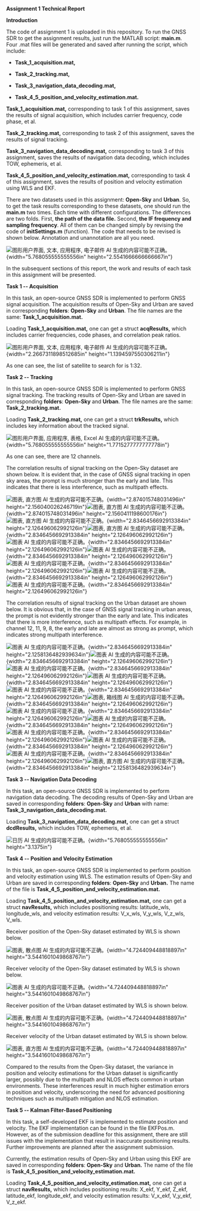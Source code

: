 **Assignment 1 Technical Report**

**Introduction**

The code of assignment 1 is uploaded in this repository. To run the GNSS
SDR to get the assignment results, just run the MATLAB script:
**main.m**. Four .mat files will be generated and saved after running
the script, which include:

-   **Task_1\_acquisition.mat,**

-   **Task_2\_tracking.mat,**

-   **Task_3\_navigation_data_decoding.mat,**

-   **Task_4\_5_position_and_velocity_estimation.mat.**

**Task_1\_acquisition.mat,** corresponding to task 1 of this assignment,
saves the results of signal acquisition, which includes carrier
frequency, code phase, et al.

**Task_2\_tracking.mat,** corresponding to task 2 of this assignment,
saves the results of signal tracking.

**Task_3\_navigation_data_decoding.mat,** corresponding to task 3 of
this assignment, saves the results of navigation data decoding, which
includes TOW, ephemeris, et al.

**Task_4\_5_position_and_velocity_estimation.mat,** corresponding to
task 4 of this assignment, saves the results of position and velocity
estimation using WLS and EKF.

There are two datasets used in this assignment: **Open-Sky** and
**Urban**. So, to get the task results corresponding to these datasets,
one should run the **main.m** two times. Each time with different
configurations. The differences are two folds. First, **the path of the
data file.** Second, **the IF frequency and sampling frequency**. All of
them can be changed simply by revising the code of **initSettings.m**
(function). The code that needs to be revised is shown below. Annotation
and unannotation are all you need.

![图形用户界面, 文本, 应用程序, 电子邮件 AI
生成的内容可能不正确。](vertopal_9c5672c262a24220a5a62f1b0041f9d8/media/image1.png){width="5.768055555555556in"
height="2.5541666666666667in"}

In the subsequent sections of this report, the work and results of each
task in this assignment will be presented.

**Task 1 -- Acquisition**

In this task, an open-source GNSS SDR is implemented to perform GNSS
signal acquisition. The acquisition results of Open-Sky and Urban are
saved in corresponding **folders**: **Open-Sky** and **Urban**. The file
names are the same: **Task_1\_acquisition.mat.**

Loading **Task_1\_acquisition.mat,** one can get a struct
**acqResults,** which includes carrier frequencies, code phases, and
correlation peak ratios.

![图形用户界面, 文本, 应用程序, 电子邮件 AI
生成的内容可能不正确。](vertopal_9c5672c262a24220a5a62f1b0041f9d8/media/image2.png){width="2.2667311898512685in"
height="1.1394597550306211in"}

As one can see, the list of satellite to search for is 1:32.

**Task 2 -- Tracking**

In this task, an open-source GNSS SDR is implemented to perform GNSS
signal tracking. The tracking results of Open-Sky and Urban are saved in
corresponding **folders**: **Open-Sky** and **Urban**. The file names
are the same: **Task_2\_tracking.mat.**

Loading **Task_2\_tracking.mat,** one can get a struct **trkResults,**
which includes key information about the tracked signal.

![图形用户界面, 应用程序, 表格, Excel AI
生成的内容可能不正确。](vertopal_9c5672c262a24220a5a62f1b0041f9d8/media/image3.png){width="5.768055555555556in"
height="1.7715277777777778in"}

As one can see, there are 12 channels.

The correlation results of signal tracking on the Open-Sky dataset are
shown below. It is evident that, in the case of GNSS signal tracking in
open sky areas, the prompt is much stronger than the early and late.
This indicates that there is less interference, such as multipath
effects.

![图表, 直方图 AI
生成的内容可能不正确。](vertopal_9c5672c262a24220a5a62f1b0041f9d8/media/image4.png){width="2.874015748031496in"
height="2.156040026246719in"}![图表, 直方图 AI
生成的内容可能不正确。](vertopal_9c5672c262a24220a5a62f1b0041f9d8/media/image5.png){width="2.874015748031496in"
height="2.1560411198600176in"}![图表, 直方图 AI
生成的内容可能不正确。](vertopal_9c5672c262a24220a5a62f1b0041f9d8/media/image6.png){width="2.8346456692913384in"
height="2.126496062992126in"}![图表, 直方图 AI
生成的内容可能不正确。](vertopal_9c5672c262a24220a5a62f1b0041f9d8/media/image7.png){width="2.8346456692913384in"
height="2.126496062992126in"}![图表 AI
生成的内容可能不正确。](vertopal_9c5672c262a24220a5a62f1b0041f9d8/media/image8.png){width="2.8346456692913384in"
height="2.126496062992126in"}![图表 AI
生成的内容可能不正确。](vertopal_9c5672c262a24220a5a62f1b0041f9d8/media/image9.png){width="2.8346456692913384in"
height="2.126496062992126in"}![图表 AI
生成的内容可能不正确。](vertopal_9c5672c262a24220a5a62f1b0041f9d8/media/image10.png){width="2.8346456692913384in"
height="2.126496062992126in"}![图表 AI
生成的内容可能不正确。](vertopal_9c5672c262a24220a5a62f1b0041f9d8/media/image11.png){width="2.8346456692913384in"
height="2.126496062992126in"}![图表 AI
生成的内容可能不正确。](vertopal_9c5672c262a24220a5a62f1b0041f9d8/media/image12.png){width="2.8346456692913384in"
height="2.126496062992126in"}

The correlation results of signal tracking on the Urban dataset are
shown below. It is obvious that, in the case of GNSS signal tracking in
urban areas, the prompt is not evidently stronger than the early and
late. This indicates that there is more interference, such as multipath
effects. For example, in channel 12, 11, 9, 8, the early and late are
almost as strong as prompt, which indicates strong multipath
interference.

![图表 AI
生成的内容可能不正确。](vertopal_9c5672c262a24220a5a62f1b0041f9d8/media/image13.png){width="2.8346456692913384in"
height="2.1258136482939634in"}![图表 AI
生成的内容可能不正确。](vertopal_9c5672c262a24220a5a62f1b0041f9d8/media/image14.png){width="2.8346456692913384in"
height="2.126496062992126in"}![图表 AI
生成的内容可能不正确。](vertopal_9c5672c262a24220a5a62f1b0041f9d8/media/image15.png){width="2.8346456692913384in"
height="2.126496062992126in"}![图表 AI
生成的内容可能不正确。](vertopal_9c5672c262a24220a5a62f1b0041f9d8/media/image16.png){width="2.8346456692913384in"
height="2.126496062992126in"}![图表 AI
生成的内容可能不正确。](vertopal_9c5672c262a24220a5a62f1b0041f9d8/media/image17.png){width="2.8346456692913384in"
height="2.126496062992126in"}![图表, 箱线图 AI
生成的内容可能不正确。](vertopal_9c5672c262a24220a5a62f1b0041f9d8/media/image18.png){width="2.8346456692913384in"
height="2.126496062992126in"}![图表 AI
生成的内容可能不正确。](vertopal_9c5672c262a24220a5a62f1b0041f9d8/media/image19.png){width="2.8346456692913384in"
height="2.126496062992126in"}![图表 AI
生成的内容可能不正确。](vertopal_9c5672c262a24220a5a62f1b0041f9d8/media/image20.png){width="2.8346456692913384in"
height="2.126496062992126in"}![图表 AI
生成的内容可能不正确。](vertopal_9c5672c262a24220a5a62f1b0041f9d8/media/image21.png){width="2.8346456692913384in"
height="2.126496062992126in"}![图表 AI
生成的内容可能不正确。](vertopal_9c5672c262a24220a5a62f1b0041f9d8/media/image22.png){width="2.8346456692913384in"
height="2.126496062992126in"}![图表 AI
生成的内容可能不正确。](vertopal_9c5672c262a24220a5a62f1b0041f9d8/media/image23.png){width="2.8346456692913384in"
height="2.126496062992126in"}![图表, 直方图 AI
生成的内容可能不正确。](vertopal_9c5672c262a24220a5a62f1b0041f9d8/media/image24.png){width="2.8346456692913384in"
height="2.1258136482939634in"}

**Task 3 -- Navigation Data Decoding**

In this task, an open-source GNSS SDR is implemented to perform
navigation data decoding. The decoding results of Open-Sky and Urban are
saved in corresponding **folders**: **Open-Sky** and **Urban** with
name: **Task_3\_navigation_data_decoding.mat.**

Loading **Task_3\_navigation_data_decoding.mat,** one can get a struct
**dcdResults,** which includes TOW, ephemeris, et al.

![日历 AI
生成的内容可能不正确。](vertopal_9c5672c262a24220a5a62f1b0041f9d8/media/image25.png){width="5.768055555555556in"
height="3.1375in"}

**Task 4 -- Position and Velocity Estimation**

In this task, an open-source GNSS SDR is implemented to perform position
and velocity estimation using WLS. The estimation results of Open-Sky
and Urban are saved in corresponding **folders**: **Open-Sky** and
**Urban.** The name of the file is
**Task_4\_5_position_and_velocity_estimation.mat.**

Loading **Task_4\_5_position_and_velocity_estimation.mat,** one can get
a struct **navResults,** which includes positioning results:
latitude_wls, longitude_wls, and velocity estimation results: V_x\_wls,
V_y\_wls, V_z\_wls, V_wls.

Receiver position of the Open-Sky dataset estimated by WLS is shown
below.

![图表, 散点图 AI
生成的内容可能不正确。](vertopal_9c5672c262a24220a5a62f1b0041f9d8/media/image26.png){width="4.724409448818897in"
height="3.5441601049868767in"}

Receiver velocity of the Open-Sky dataset estimated by WLS is shown
below.

![图表 AI
生成的内容可能不正确。](vertopal_9c5672c262a24220a5a62f1b0041f9d8/media/image27.png){width="4.724409448818897in"
height="3.5441601049868767in"}

Receiver position of the Urban dataset estimated by WLS is shown below.

![图表, 散点图 AI
生成的内容可能不正确。](vertopal_9c5672c262a24220a5a62f1b0041f9d8/media/image28.png){width="4.724409448818897in"
height="3.5441601049868767in"}

Receiver velocity of the Urban dataset estimated by WLS is shown below.

![图表, 直方图 AI
生成的内容可能不正确。](vertopal_9c5672c262a24220a5a62f1b0041f9d8/media/image29.png){width="4.724409448818897in"
height="3.5441601049868767in"}

Compared to the results from the Open-Sky dataset, the variance in
position and velocity estimations for the Urban dataset is significantly
larger, possibly due to the multipath and NLOS effects common in urban
environments. These interferences result in much higher estimation
errors in position and velocity, underscoring the need for advanced
positioning techniques such as multipath mitigation and NLOS estimation.

**Task 5 -- Kalman Filter-Based Positioning**

In this task, a self-developed EKF is implemented to estimate position
and velocity. The EKF implementation can be found in the file EKFPos.m.
However, as of the submission deadline for this assignment, there are
still issues with the implementation that result in inaccurate
positioning results. Further improvements are planned after the
assignment submission.

Currently, the estimation results of Open-Sky and Urban using this EKF
are saved in corresponding **folders**: **Open-Sky** and **Urban.** The
name of the file is **Task_4\_5_position_and_velocity_estimation.mat.**

Loading **Task_4\_5_position_and_velocity_estimation.mat,** one can get
a struct **navResults,** which includes positioning results: X_ekf,
Y_ekf, Z_ekf, latitude_ekf, longitude_ekf, and velocity estimation
results: V_x\_ekf, V_y\_ekf, V_z\_ekf.
